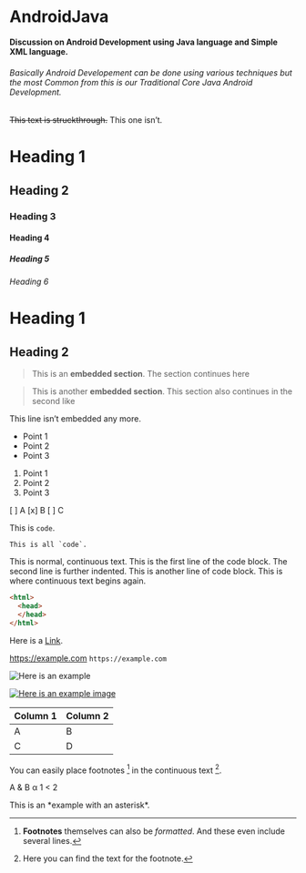 # AndroidJava
**Discussion on Android Development using Java language and Simple XML language.**

###### Basically Android Developement can be done using various techniques but the most Common from this is our Traditional Core Java Android Development.

~~This text is struckthrough.~~ This one isn’t.

# Heading 1
## Heading 2
### Heading 3
#### Heading 4
##### Heading 5
###### Heading 6

Heading 1
=
Heading 2
-

>This is an **embedded section**.
>The section continues here

>This is another **embedded section**.
This section also continues in the second like

This line isn’t embedded any more.

- Point 1
- Point 2
- Point 3

1. Point 1
2. Point 2
3. Point 3

[ ] A
[x] B
[ ] C

This is `code`.

``This is all `code`.``

This is normal, continuous text.
  This is the first line of the code block.
     The second line is further indented.
  This is another line of code block.
This is where continuous text begins again.

```html
<html>
  <head>
  </head>
</html>
```

Here is a [Link](https://www.ionos.com/digitalguide/websites/web-development/markdown/#:~:text=For%20bold%20text%2C%20use%20two,Alternatively%2C%20you%20can%20use%20underscores. "Readme Article").

<https://example.com>
`https://example.com`

![Here is an example](https://example.com/bild.jpg)

[![Here is an example image](https://example.com/image.jpg)](https://example.com)

|Column 1|Column 2|
|--------|--------|
|    A    |    B    |
|    C    |    D    |

You can easily place footnotes [^2] in the continuous text [^1].
[^1]: Here you can find the text for the footnote.
[^2]: **Footnotes** themselves can also be *formatted*.
And these even include several lines.

A & B
&alpha;
1 < 2
<p>
  
This is an \*example with an asterisk\*.
